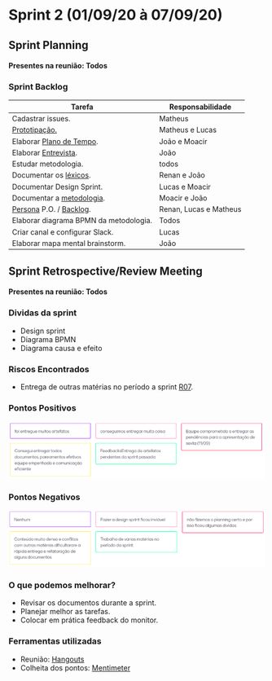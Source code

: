 # Sprint 2 (01/09/20 à 07/09/20)


## Sprint Planning

#### Presentes na reunião: Todos

###  Sprint Backlog

|Tarefa|Responsabilidade|
|---|----|
|Cadastrar issues. |Matheus|
|[Prototipação.](https://github.com/UnBArqDsw/2020.1_G7_TCM/blob/master/docs/base/prototipo_alta_fidelidade.md) |Matheus e Lucas|
|Elaborar [Plano de Tempo](https://github.com/UnBArqDsw/2020.1_G7_TCM/blob/master/docs/base/Gerenciamento_Cronograma.md). |João e Moacir|
|Elaborar [Entrevista](https://github.com/UnBArqDsw/2020.1_G7_TCM/blob/master/docs/base/entrevista.md). |João|
|Estudar metodologia. |todos|
|Documentar os [léxicos](https://github.com/UnBArqDsw/2020.1_G7_TCM/blob/master/docs/base/lexicos.md). |Renan e João|
|Documentar Design Sprint. |Lucas e Moacir|
|Documentar a [metodologia](https://github.com/UnBArqDsw/2020.1_G7_TCM/blob/master/docs/base/metodologia.md). |Moacir e João|
|[Persona](https://github.com/UnBArqDsw/2020.1_G7_TCM/blob/master/docs/base/personas.md) P.O. / [Backlog](https://github.com/UnBArqDsw/2020.1_G7_TCM/blob/master/docs/base/backlog.md). |Renan, Lucas e Matheus|
|Elaborar diagrama BPMN da metodologia. |Todos|
|Criar canal e configurar Slack. |Lucas|
|Elaborar mapa mental brainstorm. |João|


## Sprint Retrospective/Review Meeting

#### Presentes na reunião: Todos

### Dividas da sprint
- Design sprint
- Diagrama BPMN
- Diagrama causa e efeito


### Riscos Encontrados

- Entrega de outras matérias no período a sprint [R07](https://github.com/UnBArqDsw/2020.1_G7_TCM/blob/master/docs/base/plano_de_gerencia_de_risco.md).

### Pontos Positivos

![pontos positivos](../assets/Sprints/S2-positivos.png)

### Pontos Negativos

![pontos negativos](../assets/Sprints/S2-negativos.png)

### O que podemos melhorar?
- Revisar os documentos durante a sprint.
- Planejar melhor as tarefas.
- Colocar em prática feedback do monitor.


### Ferramentas utilizadas

- Reunião: [Hangouts](https://hangouts.google.com/)
- Colheita dos pontos: [Mentimeter](https://www.mentimeter.com/)



